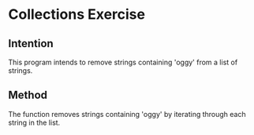 # Collections Exercise

## Intention

This program intends to remove strings containing 'oggy' from a list of strings.

## Method

The function removes strings containing 'oggy' by iterating through each string in the list.
